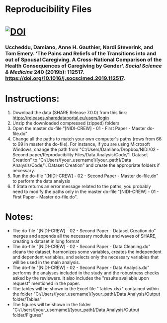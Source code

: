 # Reproducibility Files
# [![DOI](https://zenodo.org/badge/DOI/10.5281/zenodo.7462078.svg)](https://doi.org/10.5281/zenodo.7462078)

### Uccheddu, Damiano, Anne H. Gauthier, Nardi Steverink, and Tom Emery. ‘The Pains and Reliefs of the Transitions into and out of Spousal Caregiving. A Cross-National Comparison of the Health Consequences of Caregiving by Gender’. *Social Science & Medicine* 240 (2019b): 112517. https://doi.org/10.1016/j.socscimed.2019.112517.



# Instructions: 
1. Download the data (SHARE Release 7.0.0) from this link: https://releases.sharedataportal.eu/users/login
2. Unzip the downloaded compressed (zipped) folders
3. Open the master do-file "[NIDI-CREW] - 01 - First Paper - Master do-file.do"
4. Change all the paths to match your own computer's paths (rows from 66 to 99 in master the do-file). For instance, if you are using Microsoft Windows, change the path from "C:/Users/Damiano/Dropbox/NIDI/02 - Second paper/Reproducibility Files/Data Analysis/Code/1. Dataset Creation" to "C:/Users/[your_username]/[your_path]/Data Analysis/Code/1. Dataset Creation" and create the appropriate folders if necessary. 
5. Run the do-file "[NIDI-CREW] - 02 - Second Paper - Master do-file.do" to perform the data analysis
6. If Stata returns an error message related to the paths, you probably need to modify the paths only in the master do-file "[NIDI-CREW] - 01 - First Paper - Master do-file.do". 



# Notes:
- The do-file "[NIDI-CREW] - 02 - Second Paper - Dataset Creation.do" merges and appends all the necessary modules and waves of SHARE, creating a dataset in long format
- The do-file "[NIDI-CREW] - 02 - Second Paper - Data Cleaning.do" cleans the dataset, harmonizes some variables, creates the independent and dependent variables, and selects only the necessary variables that will be used in the main analysis. 
- The do-file "[NIDI-CREW] - 02 - Second Paper - Data Analysis.do" performs the analyses included in the study and the robustness checks asked by the reviewers. It also includes the "results available upon request" mentioned in the paper. 
- The tables will be shown in the Excel file "Tables.xlsx" contained within the folder "C:/Users/[your_username]/[your_path]/Data Analysis/Output folder/Tables"
- The figures will be shown in the folder "C:/Users/[your_username]/[your_path]/Data Analysis/Output folder/Figures"
